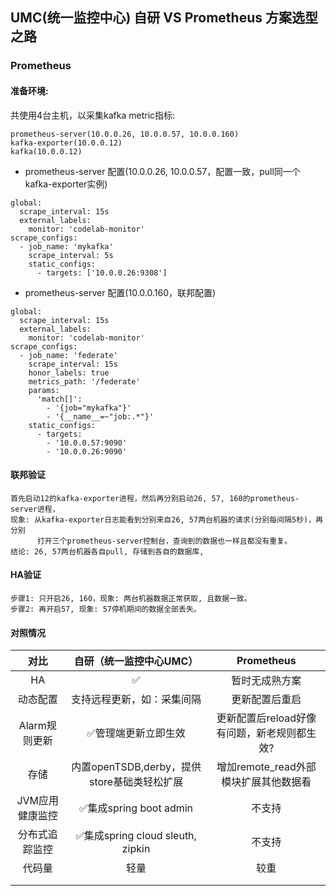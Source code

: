 ## UMC(统一监控中心) 自研 VS Prometheus 方案选型之路

### Prometheus
#### 准备环境:

共使用4台主机，以采集kafka metric指标:
```
prometheus-server(10.0.0.26, 10.0.0.57, 10.0.0.160)
kafka-exporter(10.0.0.12)
kafka(10.0.0.12)
```

- prometheus-server 配置(10.0.0.26, 10.0.0.57，配置一致，pull同一个kafka-exporter实例)
```
global:
  scrape_interval: 15s 
  external_labels:
    monitor: 'codelab-monitor'
scrape_configs:
  - job_name: 'mykafka'
    scrape_interval: 5s
    static_configs:
      - targets: ['10.0.0.26:9308']
```

- prometheus-server 配置(10.0.0.160，联邦配置)
```
global:
  scrape_interval: 15s 
  external_labels:
    monitor: 'codelab-monitor'
scrape_configs:
  - job_name: 'federate'
    scrape_interval: 15s
    honor_labels: true
    metrics_path: '/federate'
    params:
      'match[]':
        - '{job="mykafka"}'
        - '{__name__=~"job:.*"}'
    static_configs:
      - targets:
        - '10.0.0.57:9090'
        - '10.0.0.26:9090'
```

#### 联邦验证
```
首先启动12的kafka-exporter进程，然后再分别启动26, 57, 160的prometheus-server进程，
现象: 从kafka-exporter日志能看到分别来自26, 57两台机器的请求(分别每间隔5秒)，再分别
      打开三个prometheus-server控制台，查询到的数据也一样且都没有重复。
结论: 26, 57两台机器各自pull, 存储到各自的数据库, 
```

#### HA验证
```
步骤1: 只开启26, 160，现象: 两台机器数据正常获取, 且数据一致。
步骤2: 再开启57, 现象: 57停机期间的数据全部丢失。
```

#### 对照情况

|     对比      |       自研（统一监控中心UMC）              |           Prometheus                   |
| :----------: | :--------------:                         | :-----------------------------:        |
|      HA      |       ✅                                 |      暂时无成熟方案                      |
|   动态配置    |支持远程更新，如：采集间隔                   |     更新配置后重启                       |
|Alarm规则更新  |  ✅管理端更新立即生效                      |更新配置后reload好像有问题，新老规则都生效? |
|     存储      | 内置openTSDB,derby，提供store基础类轻松扩展| 增加remote_read外部模块扩展其他数据看 |
|JVM应用健康监控 | ✅集成spring boot admin                  |           不支持                        |
| 分布式追踪监控 | ✅集成spring cloud sleuth, zipkin        |           不支持                        |
|    代码量     |      轻量                               |             较重                        |
|              |                                         |                                        |
|              |                                         |                                        |

